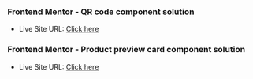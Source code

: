 ### Frontend Mentor - QR code component solution
- Live Site URL: [Click here](https://ctrlwisdom.github.io/frontendmentor-newbie-challenge/qr-code-component-main/index.html)
### Frontend Mentor - Product preview card component solution
- Live Site URL: [Click here](https://ctrlwisdom.github.io/frontendmentor-newbie-challenge/product-preview-card-component-main/index.html)

